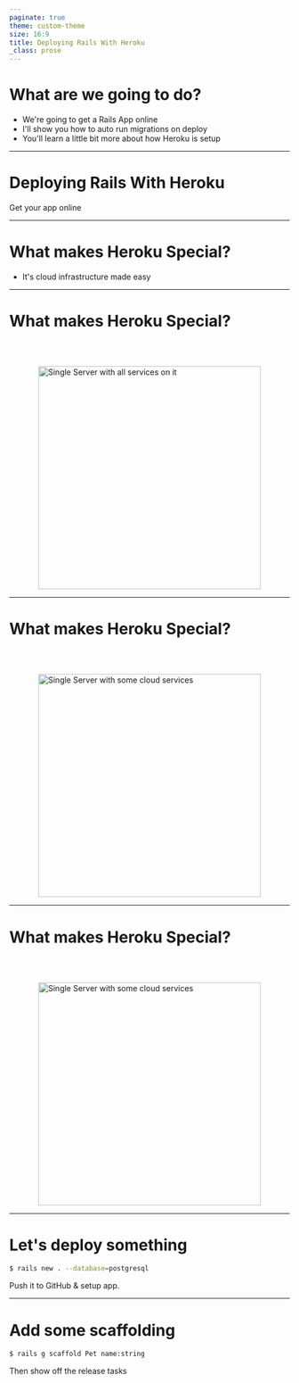 ```yaml
---
paginate: true
theme: custom-theme
size: 16:9
title: Deploying Rails With Heroku
_class: prose
---
```


# What are we going to do?

- We're going to get a Rails App online
- I'll show you how to auto run migrations on deploy
- You'll learn a little bit more about how Heroku is setup

---

<!-- _class: lead -->

# Deploying Rails With Heroku

Get your app online

---

# What makes Heroku Special?

- It's cloud infrastructure made easy

---
<!--
Let me explain!

Back in the day we used deploy using Capistrano, and quite everything we needed was on one server.

It was terrible. The servers were often poorly configured, and was hard to scale. Quite often servers would run out of storage, or require someone on call to maintain them.
-->

# What makes Heroku Special?

<div style="display: flex; justify-content: space-around; align-items: center; margin-top: 4rem;">
  <img src="/Deploying-Rails-With-Heroku/images/single-server.svg" alt="Single Server with all services on it" height="400" />
</div>

---
<!--
Then we got a bit smarter, and moved things like the Database/Redis/Storage onto their own servers. Then we'd deploy our app to one or many servers.

It was better, but we still had to maintain & scale servers.
-->

# What makes Heroku Special?

<div style="display: flex; justify-content: space-around; align-items: center; margin-top: 4rem;">
  <img src="/Deploying-Rails-With-Heroku/images/server-with-services.png" alt="Single Server with some cloud services" height="400" />
</div>

---
<!--
What Heroku allowed, is really easy way to get away from those servers. They handle it, we just give them the code.

This meant we could independently scale parts of our app & not have to worry about the as much.
-->

# What makes Heroku Special?

<div style="display: flex; justify-content: space-around; align-items: center; margin-top: 4rem;">
  <img src="/Deploying-Rails-With-Heroku/images/with-heroku.png" alt="Single Server with some cloud services" height="400" />
</div>


---

# Let's deploy something

```bash
$ rails new . --database=postgresql
```

Push it to GitHub & setup app.

---

# Add some scaffolding

```bash
$ rails g scaffold Pet name:string
```

Then show off the release tasks
